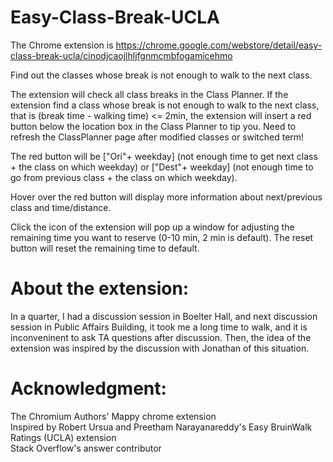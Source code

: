 # Easy-Class-Break-UCLA
The Chrome extension is https://chrome.google.com/webstore/detail/easy-class-break-ucla/cinodjcaojlhljfgnmcmbfogamicehmo  

Find out the classes whose break is not enough to walk to the next class.
  
The extension will check all class breaks in the Class Planner. If the extension find a class whose break is not enough to walk to the next class, that is (break time - walking time) <= 2min, the extension will insert a red button below the location box in the Class Planner to tip you. Need to refresh the ClassPlanner page after modified classes or switched term!
  
The red button will be ["Ori"+ weekday] (not enough time to get next class + the class on which weekday) or ["Dest"+ weekday] (not enough time to go from previous class + the class on which weekday).
  
Hover over the red button will display more information about next/previous class and time/distance.  

Click the icon of the extension will pop up a window for adjusting the remaining time you want to reserve (0-10 min, 2 min is default). The reset button will reset the remaining time to default.

# About the extension:
In a quarter, I had a discussion session in Boelter Hall, and next discussion session in Public Affairs Building, it took me a long time to walk, and it is inconveninent to ask TA questions after discussion. Then, the idea of the extension was inspired by the discussion with Jonathan of this situation.

# Acknowledgment:
The Chromium Authors' Mappy chrome extension  
Inspired by Robert Ursua and Preetham Narayanareddy's Easy BruinWalk Ratings (UCLA) extension  
Stack Overflow's answer contributor  

